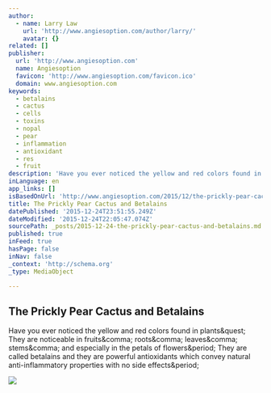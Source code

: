 ```yaml
---
author:
  - name: Larry Law
    url: 'http://www.angiesoption.com/author/larry/'
    avatar: {}
related: []
publisher:
  url: 'http://www.angiesoption.com'
  name: Angiesoption
  favicon: 'http://www.angiesoption.com/favicon.ico'
  domain: www.angiesoption.com
keywords:
  - betalains
  - cactus
  - cells
  - toxins
  - nopal
  - pear
  - inflammation
  - antioxidant
  - res
  - fruit
description: 'Have you ever noticed the yellow and red colors found in plants? They are noticeable in fruits, roots, leaves, stems, and especially in the petals of flowers. They are called betalains and they are powerful antioxidants which convey natural anti-inflammatory properties with no side effects.'
inLanguage: en
app_links: []
isBasedOnUrl: 'http://www.angiesoption.com/2015/12/the-prickly-pear-cactus-and-betalains/'
title: The Prickly Pear Cactus and Betalains
datePublished: '2015-12-24T23:51:55.249Z'
dateModified: '2015-12-24T22:05:47.074Z'
sourcePath: _posts/2015-12-24-the-prickly-pear-cactus-and-betalains.md
published: true
inFeed: true
hasPage: false
inNav: false
_context: 'http://schema.org'
_type: MediaObject

---
```

<article style=""><h1>The Prickly Pear Cactus and Betalains</h1><p>Have you ever noticed the yellow and red colors found in plants&amp;quest; They are noticeable in fruits&amp;comma; roots&amp;comma; leaves&amp;comma; stems&amp;comma; and especially in the petals of flowers&amp;period; They are called betalains and they are powerful antioxidants which convey natural anti-inflammatory properties with no side effects&amp;period;</p><img src="http://angiesoption.com/images/products/CAG_th.png" /></article>